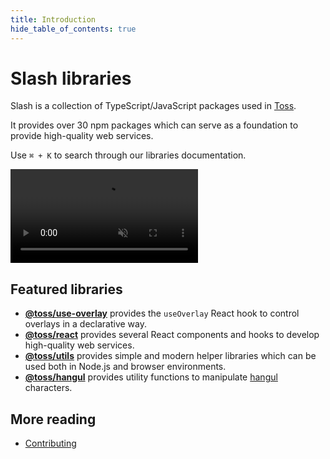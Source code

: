 ```yaml
---
title: Introduction
hide_table_of_contents: true
---
```


# Slash libraries

<head>
  <meta property="og:title" content="Slash libraries" />
  <meta
    property="og:description"
    content="A collection of TypeScript/JavaScript packages to build high-quality web services."
  />
  <meta property="og:url" content="https://slash.page" />
  <meta property="og:image" content="https://static.toss.im/homepage-static/newtoss/newtoss-og.jpg" />
</head>

<div className="mainpage_hero">
  <div style={{ gridArea: 'text' }}>
  <p>
  Slash is a collection of TypeScript/JavaScript packages used in <a href="https://toss.im">Toss</a>.
  </p>

<p>It provides over 30 npm packages which can serve as a foundation to provide high-quality web services.</p>

<p>
  Use <code>⌘ + K</code> to search through our libraries documentation.
</p>

  </div>

  <div style={{ gridArea: 'image', textAlign: 'center' }}>
  <video class="key-video" src="https://static.toss.im/assets/slash-libraries/keyvis.mp4" autoplay="true" muted="true" playsInline="true" loop="true" />
  </div>
</div>

<style
  dangerouslySetInnerHTML={{
    __html: `
.mainpage_hero {
  display: grid;
}

@media (min-width: 600px) {
  .mainpage_hero {
    grid-template-areas: "text image";
    grid-template-columns: 1fr 300px;
  }

  .key-video {
    width: 260px;
    height: 146px;
  }
}

@media (max-width: 600px) {
  .mainpage_hero {
    grid-template-areas: "image" "text";
    grid-template-rows: min-content min-content;
  }

  .key-video {
    width: 80%;
    margin: 24px auto;
  }
}
`,
  }}
></style>

<div style={{ height: 24 }} />

## Featured libraries

- [**@toss/use-overlay**](https://slash.page/libraries/react/use-overlay/src/useOverlay.i18n) provides the `useOverlay` React hook to control overlays in a declarative way.
- [**@toss/react**](https://slash.page/libraries/react/react/src/components/ClickArea/ClickArea.tsx.tossdocs) provides several React components and hooks to develop high-quality web services.
- [**@toss/utils**](https://slash.page/libraries/common/utils/README.i18n) provides simple and modern helper libraries which can be used both in Node.js and browser environments.
- [**@toss/hangul**](https://slash.page/libraries/common/hangul/README.i18n) provides utility functions to manipulate [hangul](https://en.wikipedia.org/wiki/Hangul) characters.

<div style={{ height: 24 }} />

## More reading

- [Contributing](https://github.com/toss/slash/blob/main/.github/CONTRIBUTING.md)
